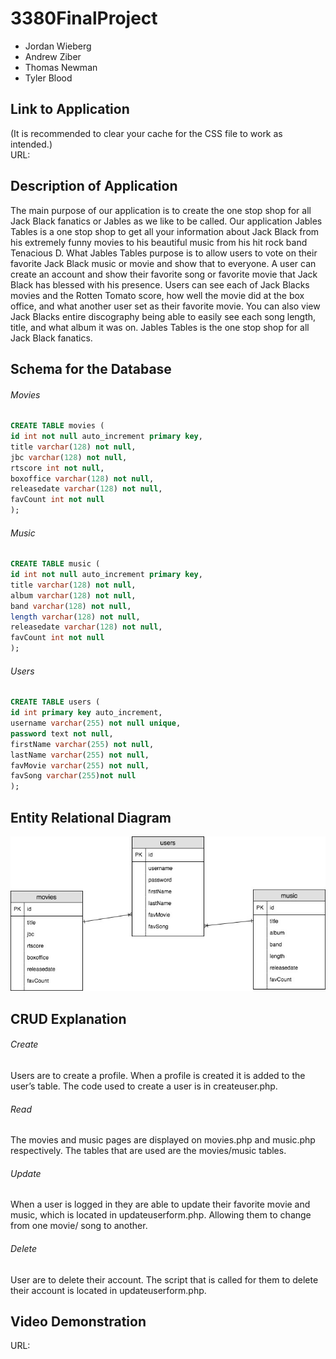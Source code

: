 # 3380FinalProject
* Jordan Wieberg
* Andrew Ziber
* Thomas Newman
* Tyler Blood
## Link to Application
(It is recommended to clear your cache for the CSS file to work as intended.)<br/>
URL: 
## Description of Application
The main purpose of our application is to create the one stop shop for all Jack Black fanatics or Jables as we like to be called. Our application Jables Tables is a one stop shop to get all your information about Jack Black from his extremely funny movies to his beautiful music from his hit rock band Tenacious D. What Jables Tables purpose is to allow users to vote on their favorite Jack Black music or movie and show that to everyone. A user can create an account and show their favorite song or favorite movie that Jack Black has blessed with his presence. Users can see each of Jack Blacks movies and the Rotten Tomato score, how well the movie did at the box office, and what another user set as their favorite movie. You can also view Jack Blacks entire discography being able to easily see each song length, title, and what album it was on. Jables Tables is the one stop shop for all Jack Black fanatics. 
## Schema for the Database
###### Movies
``` sql
CREATE TABLE movies (
id int not null auto_increment primary key,
title varchar(128) not null,
jbc varchar(128) not null,
rtscore int not null,
boxoffice varchar(128) not null,
releasedate varchar(128) not null,
favCount int not null
);
```
###### Music
``` sql
CREATE TABLE music (
id int not null auto_increment primary key,
title varchar(128) not null,
album varchar(128) not null,
band varchar(128) not null,
length varchar(128) not null,
releasedate varchar(128) not null,
favCount int not null
);
```
###### Users
``` sql
CREATE TABLE users (
id int primary key auto_increment,
username varchar(255) not null unique,
password text not null,
firstName varchar(255) not null,
lastName varchar(255) not null, 
favMovie varchar(255) not null, 
favSong varchar(255)not null
);
```
## Entity Relational Diagram
![ERD](https://github.com/JordanWieberg/3380FinalProject/blob/master/ERD.jpg)
## CRUD Explanation
  ###### Create
  Users are to create a profile. When a profile is created it is added to the user’s table. The code used to create a user is in  createuser.php.
  ###### Read
  The movies and music pages are displayed on movies.php and music.php respectively. The tables that are used are the movies/music tables.
  ###### Update
  When a user is logged in they are able to update their favorite movie and music, which is located in updateuserform.php. Allowing them to change from one movie/ song to another.  
  ###### Delete
  User are to delete their account. The script that is called for them to delete their account is located in  updateuserform.php. 
## Video Demonstration
URL: 
